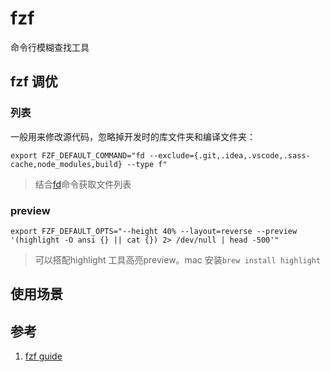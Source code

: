 # fzf

命令行模糊查找工具

## fzf 调优


### 列表

一般用来修改源代码，忽略掉开发时的库文件夹和编译文件夹：

```
export FZF_DEFAULT_COMMAND="fd --exclude={.git,.idea,.vscode,.sass-cache,node_modules,build} --type f"
```

> 结合[fd](https://github.com/sharkdp/fd)命令获取文件列表

### preview

```
export FZF_DEFAULT_OPTS="--height 40% --layout=reverse --preview '(highlight -O ansi {} || cat {}) 2> /dev/null | head -500'"
```

> 可以搭配highlight 工具高亮preview。mac 安装`brew install highlight`

## 使用场景




## 参考

1. [fzf guide](https://keelii.com/2018/08/12/fuzzy-finder-full-guide/)
